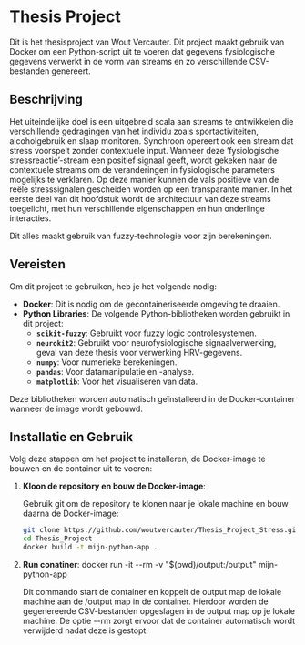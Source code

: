 # Thesis Project

Dit is het thesisproject van Wout Vercauter. Dit project maakt gebruik van Docker om een Python-script uit te voeren dat gegevens fysiologische gegevens verwerkt in de vorm van streams en zo verschillende CSV-bestanden genereert.

## Beschrijving

Het uiteindelijke doel is een uitgebreid scala aan streams te ontwikkelen die verschillende gedragingen van het individu zoals sportactiviteiten, alcoholgebruik en slaap monitoren. Synchroon opereert ook een stream dat stress voorspelt zonder contextuele input. Wanneer deze ‘fysiologische stressreactie’-stream een positief signaal geeft, wordt gekeken naar de contextuele streams om de veranderingen in fysiologische parameters mogelijks te verklaren. Op deze manier kunnen de vals positieve van de reële stresssignalen gescheiden worden op een transparante manier. In het eerste deel van dit hoofdstuk wordt de architectuur van deze streams toegelicht, met hun verschillende eigenschappen en hun onderlinge interacties.

Dit alles maakt gebruik van fuzzy-technologie voor zijn berekeningen.

## Vereisten

Om dit project te gebruiken, heb je het volgende nodig:

- **Docker**: Dit is nodig om de gecontaineriseerde omgeving te draaien.
- **Python Libraries**: De volgende Python-bibliotheken worden gebruikt in dit project:
  - **`scikit-fuzzy`**: Gebruikt voor fuzzy logic controlesystemen.
  - **`neurokit2`**: Gebruikt voor neurofysiologische signaalverwerking, geval van deze thesis voor verwerking HRV-gegevens.
  - **`numpy`**: Voor numerieke berekeningen.
  - **`pandas`**: Voor datamanipulatie en -analyse.
  - **`matplotlib`**: Voor het visualiseren van data.

Deze bibliotheken worden automatisch geïnstalleerd in de Docker-container wanneer de image wordt gebouwd.

## Installatie en Gebruik

Volg deze stappen om het project te installeren, de Docker-image te bouwen en de container uit te voeren:

1. **Kloon de repository en bouw de Docker-image**:

   Gebruik git om de repository te klonen naar je lokale machine en bouw daarna de Docker-image:

   ```bash
   git clone https://github.com/woutvercauter/Thesis_Project_Stress.git
   cd Thesis_Project
   docker build -t mijn-python-app .

2. **Run conatiner**:
   docker run -it --rm -v "$(pwd)/output:/output" mijn-python-app

   Dit commando start de container en koppelt de output map de lokale machine aan de /output map in de container. Hierdoor worden de gegenereerde CSV-bestanden opgeslagen in de output map op je lokale machine. De optie --rm zorgt ervoor dat de container automatisch wordt verwijderd nadat deze is gestopt.
